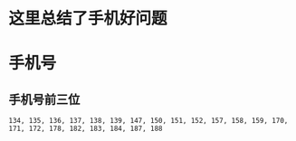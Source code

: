 # 这里总结了手机好问题

# 手机号

## 手机号前三位

```
134, 135, 136, 137, 138, 139, 147, 150, 151, 152, 157, 158, 159, 170, 171, 172, 178, 182, 183, 184, 187, 188
```
